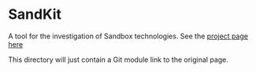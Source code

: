 SandKit
====

A tool for the investigation of Sandbox technologies.
See the [project page here](http://s7ephen.github.io/SandKit/)

This directory will just contain a Git module link to the original page.
